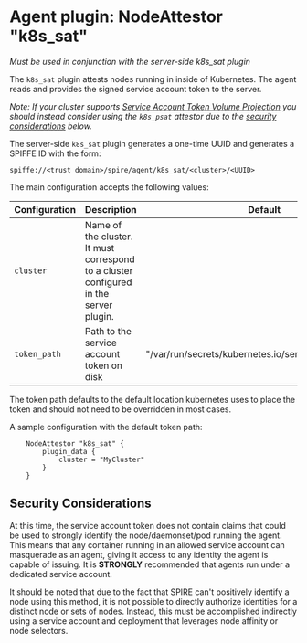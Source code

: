 # Agent plugin: NodeAttestor "k8s_sat"

*Must be used in conjunction with the server-side k8s_sat plugin*

The `k8s_sat` plugin attests nodes running in inside of Kubernetes. The agent
reads and provides the signed service account token to the server.

*Note: If your cluster supports [Service Account Token Volume Projection](https://kubernetes.io/docs/tasks/configure-pod-container/configure-service-account/#service-account-token-volume-projection)
you should instead consider using the `k8s_psat` attestor due to the [security considerations](#security-considerations) below.*

The server-side `k8s_sat` plugin generates a one-time UUID and generates a SPIFFE ID with the form:

```
spiffe://<trust domain>/spire/agent/k8s_sat/<cluster>/<UUID>
```

The main configuration accepts the following values:

| Configuration   | Description | Default                 |
| --------------- | ----------- | ----------------------- |
| `cluster`       | Name of the cluster. It must correspond to a cluster configured in the server plugin. |
| `token_path`      | Path to the service account token on disk | "/var/run/secrets/kubernetes.io/serviceaccount/token" |

The token path defaults to the default location kubernetes uses to place the token and should not need to be overridden in most cases.

A sample configuration with the default token path:

```
    NodeAttestor "k8s_sat" {
        plugin_data {
            cluster = "MyCluster"
        }
    }
```

## Security Considerations

At this time, the service account token does not contain claims that could be
used to strongly identify the node/daemonset/pod running the agent. This means
that any container running in an allowed service account can masquerade as
an agent, giving it access to any identity the agent is capable of issuing. It
is **STRONGLY** recommended that agents run under a dedicated service account.

It should be noted that due to the fact that SPIRE can't positively
identify a node using this method, it is not possible to directly authorize
identities for a distinct node or sets of nodes. Instead, this must be
accomplished indirectly using a service account and deployment that
leverages node affinity or node selectors.
